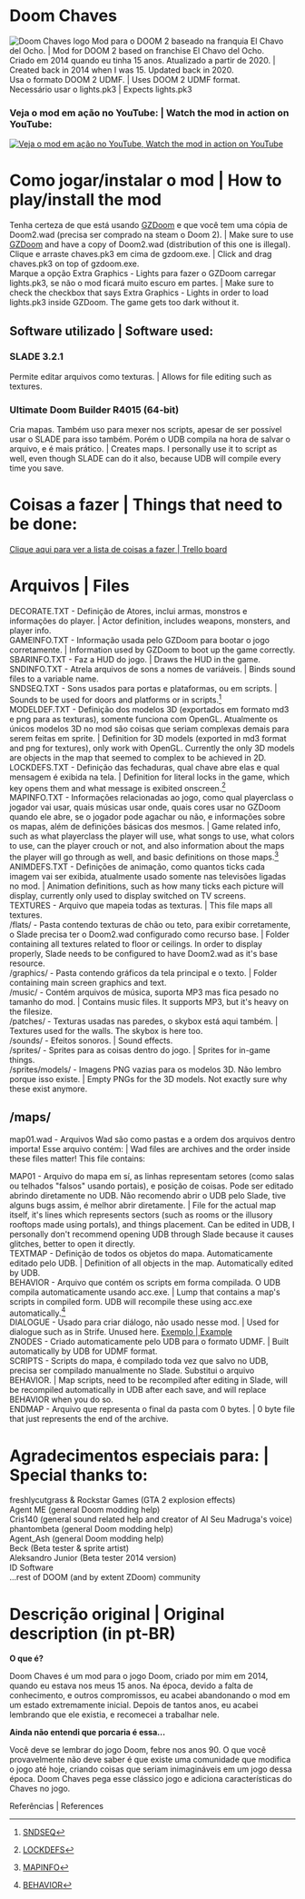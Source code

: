 # Doom Chaves
![Doom Chaves logo](https://i.imgur.com/dDHqP8E.png)
Mod para o DOOM 2 baseado na franquia El Chavo del Ocho. | Mod for DOOM 2 based on franchise El Chavo del Ocho.  
Criado em 2014 quando eu tinha 15 anos. Atualizado a partir de 2020. | Created back in 2014 when I was 15. Updated back in 2020.  
Usa o formato DOOM 2 UDMF. | Uses DOOM 2 UDMF format.  
Necessário usar o lights.pk3 | Expects lights.pk3

### Veja o mod em ação no YouTube: | Watch the mod in action on YouTube:
[![Veja o mod em ação no YouTube, Watch the mod in action on YouTube](https://img.youtube.com/vi/fmqVgwJOd34/0.jpg)](https://youtu.be/fmqVgwJOd34)



# Como jogar/instalar o mod | How to play/install the mod
Tenha certeza de que está usando [GZDoom](https://zdoom.org/downloads) e que você tem uma cópia de Doom2.wad (precisa ser comprado na steam o Doom 2). | Make sure to use [GZDoom](https://zdoom.org/downloads) and have a copy of Doom2.wad (distribution of this one is illegal).  
Clique e arraste chaves.pk3 em cima de gzdoom.exe. | Click and drag chaves.pk3 on top of gzdoom.exe.  
Marque a opção Extra Graphics - Lights para fazer o GZDoom carregar lights.pk3, se não o mod ficará muito escuro em partes. | Make sure to check the checkbox that says Extra Graphics - Lights in order to load lights.pk3 inside GZDoom. The game gets too dark without it.

## Software utilizado | Software used:
### SLADE 3.2.1

Permite editar arquivos como texturas. | Allows for file editing such as textures.

### Ultimate Doom Builder R4015 (64-bit)

Cria mapas. Também uso para mexer nos scripts, apesar de ser possível usar o SLADE para isso também. Porém o UDB compila na hora de salvar o arquivo, e é mais prático. | Creates maps. I personally use it to script as well, even though SLADE can do it also, because UDB will compile every time you save.

# Coisas a fazer | Things that need to be done:
[Clique aqui para ver a lista de coisas a fazer | Trello board](https://trello.com/b/zAKgRyzS/doom-chaves)

# Arquivos | Files
DECORATE.TXT - Definição de Atores, inclui armas, monstros e informações do player. | Actor definition, includes weapons, monsters, and player info.  
GAMEINFO.TXT - Informação usada pelo GZDoom para bootar o jogo corretamente. | Information used by GZDoom to boot up the game correctly.  
SBARINFO.TXT - Faz a HUD do jogo. | Draws the HUD in the game.  
SNDINFO.TXT - Atrela arquivos de sons a nomes de variáveis. | Binds sound files to a variable name.  
SNDSEQ.TXT - Sons usados para portas e plataformas, ou em scripts. | Sounds to be used for doors and platforms or in scripts.[^1]  
MODELDEF.TXT - Definição dos modelos 3D (exportados em formato md3 e png para as texturas), somente funciona com OpenGL. Atualmente os únicos modelos 3D no mod são coisas que seriam complexas demais para serem feitas em sprite. | Definition for 3D models (exported in md3 format and png for textures), only work with OpenGL. Currently the only 3D models are objects in the map that seemed to complex to be achieved in 2D.  
LOCKDEFS.TXT - Definição das fechaduras, qual chave abre elas e qual mensagem é exibida na tela. | Definition for literal locks in the game, which key opens them and what message is exibited onscreen.[^2]  
MAPINFO.TXT - Informações relacionadas ao jogo, como qual playerclass o jogador vai usar, quais músicas usar onde, quais cores usar no GZDoom quando ele abre, se o jogador pode agachar ou não, e informações sobre os mapas, além de definições básicas dos mesmos. | Game related info, such as what playerclass the player will use, what songs to use, what colors to use, can the player crouch or not, and also information about the maps the player will go through as well, and basic definitions on those maps.[^3]  
ANIMDEFS.TXT - Definições de animação, como quantos ticks cada imagem vai ser exibida, atualmente usado somente nas televisões ligadas no mod. | Animation definitions, such as how many ticks each picture will display, currently only used to display switched on TV screens.  
TEXTURES - Arquivo que mapeia todas as texturas. | This file maps all textures.  
/flats/ - Pasta contendo texturas de chão ou teto, para exibir corretamente, o Slade precisa ter o Doom2.wad configurado como recurso base. | Folder containing all textures related to floor or ceilings. In order to display properly, Slade needs to be configured to have Doom2.wad as it's base resource.  
/graphics/ - Pasta contendo gráficos da tela principal e o texto. | Folder containing main screen graphics and text.  
/music/ - Contém arquivos de música, suporta MP3 mas fica pesado no tamanho do mod. | Contains music files. It supports MP3, but it's heavy on the filesize.  
/patches/ - Texturas usadas nas paredes, o skybox está aqui também. | Textures used for the walls. The skybox is here too.  
/sounds/ - Efeitos sonoros. | Sound effects.  
/sprites/ - Sprites para as coisas dentro do jogo. | Sprites for in-game things.  
/sprites/models/ - Imagens PNG vazias para os modelos 3D. Não lembro porque isso existe. | Empty PNGs for the 3D models. Not exactly sure why these exist anymore.  

## /maps/
map01.wad - Arquivos Wad são como pastas e a ordem dos arquivos dentro importa! Esse arquivo contém: | Wad files are archives and the order inside these files matter! This file contains:

MAP01 - Arquivo do mapa em sí, as linhas representam setores (como salas ou telhados "falsos" usando portais), e posição de coisas. Pode ser editado abrindo diretamente no UDB. Não recomendo abrir o UDB pelo Slade, tive alguns bugs assim, é melhor abrir diretamente. | File for the actual map itself, it's lines which represents sectors (such as rooms or the illusory rooftops made using portals), and things placement. Can be edited in UDB, I personally don't recommend opening UDB through Slade because it causes glitches, better to open it directly.  
TEXTMAP - Definição de todos os objetos do mapa. Automaticamente editado pelo UDB. | Definition of all objects in the map. Automatically edited by UDB.  
BEHAVIOR - Arquivo que contém os scripts em forma compilada. O UDB compila automaticamente usando acc.exe. | Lump that contains a map's scripts in compiled form. UDB will recompile these using acc.exe automatically.[^4]  
DIALOGUE - Usado para criar diálogo, não usado nesse mod. | Used for dialogue such as in Strife. Unused here. [Exemplo | Example](https://youtu.be/WjxJbo9jHFo?t=259)  
ZNODES - Criado automaticamente pelo UDB para o formato UDMF. | Built automatically by UDB for UDMF format.  
SCRIPTS - Scripts do mapa, é compilado toda vez que salvo no UDB, precisa ser compilado manualmente no Slade. Substitui o arquivo BEHAVIOR. | Map scripts, need to be recompiled after editing in Slade, will be recompiled automatically in UDB after each save, and will replace BEHAVIOR when you do so.  
ENDMAP - Arquivo que representa o final da pasta com 0 bytes. | 0 byte file that just represents the end of the archive.

# Agradecimentos especiais para: | Special thanks to:
freshlycutgrass & Rockstar Games (GTA 2 explosion effects)  
Agent ME (general Doom modding help)  
Cris140 (general sound related help and creator of AI Seu Madruga's voice)  
phantombeta (general Doom modding help)  
Agent_Ash (general Doom modding help)  
Beck (Beta tester & sprite artist)  
Aleksandro Junior (Beta tester 2014 version)  
ID Software  
...rest of DOOM (and by extent ZDoom) community

# Descrição original | Original description (in pt-BR)
**O que é?**

Doom Chaves é um mod para o jogo Doom, criado por mim em 2014, quando eu estava nos meus 15 anos. Na época, devido a falta de conhecimento, e outros compromissos, eu acabei abandonando o mod em um estado extremamente inicial. Depois de tantos anos, eu acabei lembrando que ele existia, e recomecei a trabalhar nele. 

**Ainda não entendi que porcaria é essa...**

Você deve se lembrar do jogo Doom, febre nos anos 90. O que você provavelmente não deve saber é que existe uma comunidade que modifica o jogo até hoje, criando coisas que seriam inimagináveis em um jogo dessa época. Doom Chaves pega esse clássico jogo e adiciona características do Chaves no jogo.

Referências | References
[^1]: [SNDSEQ](https://zdoom.org/wiki/SNDSEQ)
[^2]: [LOCKDEFS](https://zdoom.org/wiki/LOCKDEFS)
[^3]: [MAPINFO](https://zdoom.org/wiki/MAPINFO)
[^4]: [BEHAVIOR](https://zdoom.org/wiki/BEHAVIOR)  
